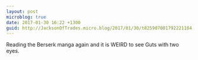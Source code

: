 ```yaml
---
layout: post
microblog: true
date: 2017-01-30 16:22 +1300
guid: http://JacksonOfTrades.micro.blog/2017/01/30/t825907001792221184.html
---
```

Reading the Berserk manga again and it is WEIRD to see Guts with two eyes.
